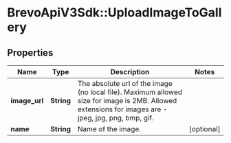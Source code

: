 # BrevoApiV3Sdk::UploadImageToGallery

## Properties
Name | Type | Description | Notes
------------ | ------------- | ------------- | -------------
**image_url** | **String** | The absolute url of the image (no local file). Maximum allowed size for image is 2MB. Allowed extensions for images are - jpeg, jpg, png, bmp, gif. | 
**name** | **String** | Name of the image. | [optional] 


